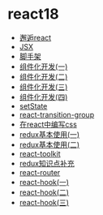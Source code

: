 # react18
+ [邂逅react](./001-%E9%82%82%E9%80%85react.md)
+ [JSX](./002-JSX.md)
+ [脚手架](./003-%E8%84%9A%E6%89%8B%E6%9E%B6.md)
+ [组件化开发(一)](./004-%E7%BB%84%E4%BB%B6%E5%8C%96%E5%BC%80%E5%8F%91(%E4%B8%80).md)
+ [组件化开发(二)](./005-%E7%BB%84%E4%BB%B6%E5%8C%96%E5%BC%80%E5%8F%91(%E4%BA%8C).md)
+ [组件化开发(三)](./006-%E7%BB%84%E4%BB%B6%E5%8C%96%E5%BC%80%E5%8F%91(%E4%B8%89).md)
+ [组件化开发(四)](./007-%E7%BB%84%E4%BB%B6%E5%8C%96%E5%BC%80%E5%8F%91(%E5%9B%9B).md)
+ [setState](./008-setState.md)
+ [react-transition-group](./009-react-transition-group.md)
+ [在react中编写css](./010-%E5%9C%A8react%E4%B8%AD%E7%BC%96%E5%86%99css.md)
+ [redux基本使用(一)](./011-redux%E5%9F%BA%E6%9C%AC%E4%BD%BF%E7%94%A8(%E4%B8%80).md)
+ [redux基本使用(二)](./012-redux%E5%9F%BA%E6%9C%AC%E4%BD%BF%E7%94%A8(%E4%BA%8C).md)
+ [react-toolkit](./013-react-toolkit.md)
+ [redux知识点补充](./014-redux%E7%9F%A5%E8%AF%86%E7%82%B9%E8%A1%A5%E5%85%85)
+ [react-router](./015-react-router.md)
+ [react-hook(一)](./016-react-hook(%E4%B8%80).md)
+ [react-hook(二)](./017-react-hook(%E4%BA%8C).md)
+ [react-hook(三)](./018-react-hook(%E4%B8%89).md)